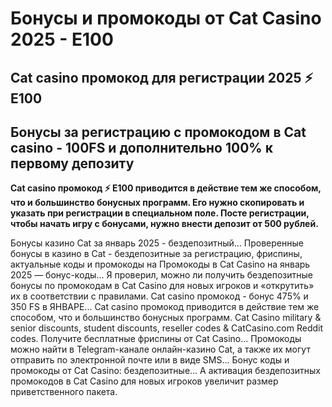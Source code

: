 # Бонусы и промокоды от Cat Casino 2025 - E100

## Cat casino промокод для регистрации 2025 ⚡️ E100

## Бонусы за регистрацию с промокодом в Cat casino - 100FS и дополнительно 100% к первому депозиту

**Cat casino промокод ⚡️ E100 приводится в действие тем же способом, что и большинство бонусных программ. Его нужно скопировать и указать при регистрации в специальном поле. Посте регистрации, чтобы начать игру с бонусами, нужно внести депозит от 500 рублей.**


Бонусы казино Cat за январь 2025 - бездепозитный...
Проверенные бонусы в казино в Cat - бездепозитные за регистрацию, фриспины, актуальные коды и промокоды на
Промокоды в Cat Casino на январь 2025 — бонус-коды...
Я проверил, можно ли получить бездепозитные бонусы по промокодам в Cat Casino для новых игроков и «открутить» их в соответствии с правилами.
Cat casino промокод - бонус 475% и 350 FS в ЯНВАРЕ...
Cat casino промокод приводится в действие тем же способом, что и большинство бонусных программ.
Cat Casino military & senior discounts, student discounts, reseller codes & CatCasino.com Reddit codes.
Получите бесплатные фриспины от Cat Casino...
Промокоды можно найти в Telegram-канале онлайн-казино Cat, а также их могут отправить по электронной почте или в виде SMS...
Бонус коды и промокоды от Cat Casino: бездепозитные...
А активация бездепозитных промокодов в Cat Casino для новых игроков увеличит размер приветственного пакета.

